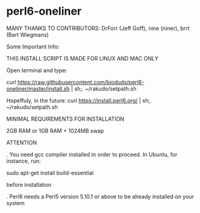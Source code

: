 # perl6-oneliner

MANY THANKS TO CONTRIBUTORS: DrForr (Jeff Goff), nine (niner), brrt (Bart Wiegmans)

Some Important Info:

THIS INSTALL SCRIPT IS MADE FOR LINUX AND MAC ONLY

Open terminal and type:

curl https://raw.githubusercontent.com/bioduds/perl6-oneliner/master/install.sh | sh;. ~/rakudo/setpath.sh

Hopeffuly, in the future: curl https://install.perl6.org/ | sh;. ~/rakudo/setpath.sh

MINIMAL REQUIREMENTS FOR INSTALLATION

2GB RAM or 1GB RAM + 1024MB swap

ATTENTION

. You need gcc compiler installed in order to proceed. In Ubuntu, for instance, run:

sudo apt-get install build-essential

before installation

. Perl6 needs a Perl5 version 5.10.1 or above to be already installed on your system
